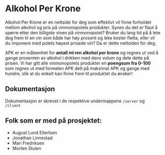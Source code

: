 # Alkohol Per Krone
Alkohol Per Krone er en nettside for deg som effektivt vil finne forholdet mellom alkohol og pris på vinmonopolets produkter. Synes du det er flaut å spørre etter den billigste vinen på vinmonopolet? Bruker du lang tid på å lete deg frem til en vin som både har høy prosent og ikke koster fletta, eller vil du imponere med polets høyest prisede vin? Da er dette nettsiden for deg.

APK er en måleenhet for **antall ml ren alkohol per krone** og regnes ut ved å gange prosenten av alkohol i drikken med dens volum og dele dette på prisen. Vi har gitt alle vinmonopolets produkter en **poengsum fra 0-100** som regnes ut med formelen APK delt på maksimal APK og gange med hundre, slik at du enkelt kan finne frem til produktet du ønsker!

## Dokumentasjon
Dokumentasjon er skrevet i de respektive undermappene `/server` og `/client`

## Folk som er med på prosjektet:
* August Lund Eilertsen 
* Jonathan Linnestad
* Mari Fredriksen
* Morten Stulen




